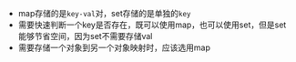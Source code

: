 * map存储的是`key-val`对，set存储的是单独的`key`
* 需要快速判断一个key是否存在，既可以使用map，也可以使用set，但是set能够节省空间，因为set不需要存储val
* 需要存储一个对象到另一个对象映射时，应该选用map
